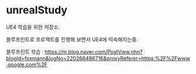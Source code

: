 # unrealStudy

UE4 학습을 위한 저장소.

블루프린트로 프로젝트를 진행해 보면서 UE4에 익숙해지는중.

블루프린트 학습 : https://m.blog.naver.com/PostView.nhn?blogId=foxmann&logNo=220266486716&proxyReferer=https:%2F%2Fwww.google.com%2F 
